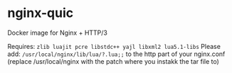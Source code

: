 # nginx-quic
Docker image for Nginx + HTTP/3

Requires: `zlib luajit pcre libstdc++ yajl libxml2 lua5.1-libs`
Please add: `/usr/local/nginx/lib/lua/?.lua;;` to the http part of your nginx.conf (replace /usr/local/nginx with the patch where you instakk the tar file to)
